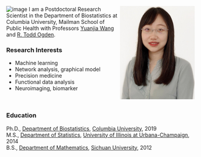 <img align="right" src="assets/img/bio-photo.jpg" alt="Shanghong Xie" width="200" height="250">![image](https://user-images.githubusercontent.com/33590812/115076667-e2c3d780-9eca-11eb-9a78-99af3c7b1f84.png) I am a Postdoctoral Research Scientist in the Department of Biostatistics at Columbia University, Mailman School of Public Health with Professors [Yuanjia Wang](https://blogs.cuit.columbia.edu/yw2016/) and [R. Todd Ogden](https://www.publichealth.columbia.edu/people/our-faculty/to166).  <br/>


### Research Interests
  * Machine learning
  * Network analysis, graphical model
  * Precision medicine
  * Functional data analysis
  * Neuroimaging, biomarker
<br/>

### Education
Ph.D., [Department of Biostatistics](https://www.publichealth.columbia.edu/academics/departments/biostatistics), [Columbia University](https://www.columbia.edu/), 2019 <br/>
M.S., [Department of Statistics](https://stat.illinois.edu/), [University of Illinois at Urbana-Champaign](https://illinois.edu/), 2014 <br/>
B.S., [Department of Mathematics](http://math.scu.edu.cn/English/About.htm), [Sichuan University](http://en.scu.edu.cn/), 2012
<br/>
